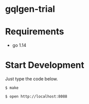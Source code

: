 # gqlgen-trial


# Requirements

* go 1.14

# Start Development
Just type the code below.

```
$ make

$ open http://localhost:8088
```
